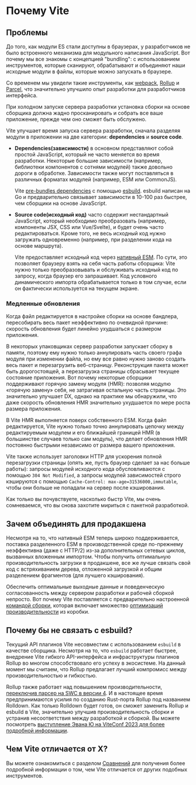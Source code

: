 # Почему Vite

## Проблемы

До того, как модули ES стали доступны в браузерах, у разработчиков не было встроенного механизма для модульного написания JavaScript. Вот почему мы все знакомы с концепцией "bundling": с использованием инструментов, которые сканируют, обрабатывают и объединяют наши исходные модули в файлы, которые можно запускать в браузере.

Со временем мы увидели такие инструменты, как [webpack](https://webpack.js.org/), [Rollup](https://rollupjs.org) и [Parcel](https://parceljs.org/), что значительно улучшило опыт разработки для разработчиков интерфейса.

При холодном запуске сервера разработки установка сборки на основе сборщика должна жадно просканировать и собрать все ваше приложение, прежде чем оно сможет быть обслужено.

Vite улучшает время запуска сервера разработки, сначала разделяя модули в приложении на две категории: **dependencies** и **source code**.

- **Dependencies(зависимости)** в основном представляют собой простой JavaScript, который не часто меняется во время разработки. Некоторые большие зависимости (например, библиотеки компонентов с сотнями модулей) также довольно дороги в обработке. Зависимости также могут поставляться в различных форматах модулей (например, ESM или CommonJS).

  Vite [pre-bundles dependencies](./dep-pre-bundling) с помощью [esbuild](https://esbuild.github.io/). esbuild написан на Go и предварительно связывает зависимости в 10-100 раз быстрее, чем сборщики на основе JavaScript.

- **Source code(исходный код)** часто содержит нестандартный JavaScript, который необходимо преобразовать (например, компоненты JSX, CSS или Vue/Svelte), и будет очень часто редактироваться. Кроме того, не весь исходный код нужно загружать одновременно (например, при разделении кода на основе маршрута).

  Vite предоставляет исходный код через [нативный ESM](https://developer.mozilla.org/en-US/docs/Web/JavaScript/Guide/Modules). По сути, это позволяет браузеру взять на себя часть работы сборщика: Vite нужно только преобразовывать и обслуживать исходный код по запросу, когда браузер его запрашивает. Код условного динамического импорта обрабатывается только в том случае, если он фактически используется на текущем экране.

<script setup>
import bundlerSvg from '../images/bundler.svg?raw'
import esmSvg from '../images/esm.svg?raw'
</script>
<svg-image :svg="bundlerSvg" />
<svg-image :svg="esmSvg" />

### Медленные обновления

Когда файл редактируется в настройке сборки на основе бандлера, пересобирать весь пакет неэффективно по очевидной причине: скорость обновления будет линейно ухудшаться с размером приложения.

В некоторых упаковщиках сервер разработки запускает сборку в памяти, поэтому ему нужно только аннулировать часть своего графа модуля при изменении файла, но ему все равно нужно заново создать весь пакет и перезагрузить веб-страницу. Реконструкция пакета может быть дорогостоящей, а перезагрузка страницы сбрасывает текущее состояние приложения. Вот почему некоторые сборщики поддерживают горячую замену модуля (HMR): позволяя модулю «горячую замену» себя, не затрагивая остальную часть страницы. Это значительно улучшает DX, однако на практике мы обнаружили, что даже скорость обновления HMR значительно ухудшается по мере роста размера приложения.

В Vite HMR выполняется поверх собственного ESM. Когда файл редактируется, Vite нужно только точно аннулировать цепочку между редактируемым модулем и его ближайшей границей HMR (в большинстве случаев только сам модуль), что делает обновления HMR постоянно быстрыми независимо от размера вашего приложения.

Vite также использует заголовки HTTP для ускорения полной перезагрузки страницы (опять же, пусть браузер сделает за нас больше работы): запросы модулей исходного кода обусловливаются с помощью `304 Not Modified`, а запросы модулей зависимостей строго кэшируются с помощью `Cache-Control: max-age=31536000,immutable`, чтобы они больше не попадали на сервер после кэширования.

Как только вы почувствуете, насколько быстр Vite, мы очень сомневаемся, что вы снова захотите мириться с пакетной разработкой.

## Зачем объединять для продакшена

Несмотря на то, что нативный ESM теперь широко поддерживается, поставка разделенного ESM в производственной среде по-прежнему неэффективна (даже с HTTP/2) из-за дополнительных сетевых циклов, вызванных вложенным импортом. Чтобы получить оптимальную производительность загрузки в продакшене, все же лучше связать свой код с встряхиванием дерева, отложенной загрузкой и общим разделением фрагментов (для лучшего кэширования).

Обеспечить оптимальные выходные данные и поведенческую согласованность между сервером разработки и рабочей сборкой непросто. Вот почему Vite поставляется с предварительно настроенной [командой сборки](./build), которая включает множество [оптимизаций производительности](./features#build-optimizations) из коробки.

## Почему бы не связать с esbuild?

Текущий API плагинов Vite несовместим с использованием `esbuild` в качестве сборщика. Несмотря на то, что `esbuild` работает быстрее, внедрение Vite гибкого API-интерфейса и инфраструктуры плагинов Rollup во многом способствовало его успеху в экосистеме. На данный момент мы считаем, что Rollup предлагает лучший компромисс между производительностью и гибкостью.

Rollup также работает над повышением производительности, [переключив парсер на SWC в версии 4](https://github.com/rollup/rollup/pull/5073). И в настоящее время предпринимаются усилия по созданию Rust-порта Rollup под названием Rolldown. Как только Rolldown будет готов, он сможет заменить Rollup и esbuild в Vite, значительно улучшив производительность сборки и устранив несоответствия между разработкой и сборкой. Вы можете посмотреть [выступление Эвана Ю на ViteConf 2023 для более подробной информации](https://youtu.be/hrdwQHoAp0M).

## Чем Vite отличается от X?

Вы можете ознакомиться с разделом [Сравнений](./comparisons) для получения более подробной информации о том, чем Vite отличается от других подобных инструментов.
